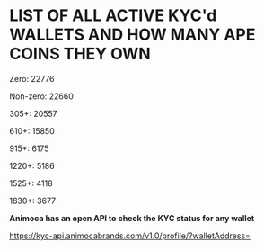 # LIST OF ALL ACTIVE KYC'd WALLETS AND HOW MANY APE COINS THEY OWN

Zero: 22776

Non-zero: 22660

305+: 20557

610+: 15850

915+: 6175

1220+: 5186

1525+: 4118

1830+: 3677

**Animoca has an open API to check the KYC status for any wallet**

https://kyc-api.animocabrands.com/v1.0/profile/?walletAddress=